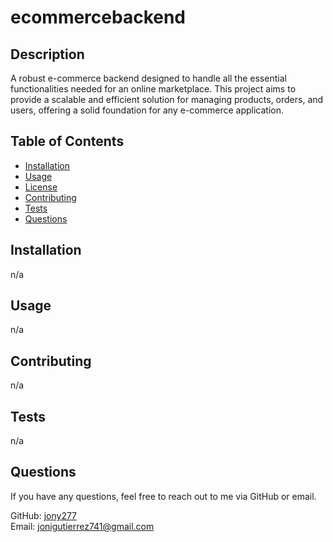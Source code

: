 # ecommercebackend



## Description

A robust e-commerce backend designed to handle all the essential functionalities needed for an online marketplace. This project aims to provide a scalable and efficient solution for managing products, orders, and users, offering a solid foundation for any e-commerce application.

## Table of Contents

- [Installation](#installation)
- [Usage](#usage)
- [License](#license)
- [Contributing](#contributing)
- [Tests](#tests)
- [Questions](#questions)

## Installation

n/a

## Usage

n/a



## Contributing

n/a

## Tests

n/a

## Questions

If you have any questions, feel free to reach out to me via GitHub or email.

GitHub: [jony277](https://github.com/jony277)  
Email: jonigutierrez741@gmail.com
